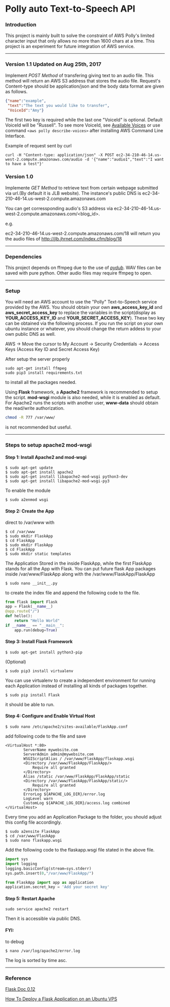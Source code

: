 # Polly auto Text-to-Speech API

### Introduction
This project is mainly built to solve the constraint of AWS Polly's limited character input that only allows no more than 1600 chars at a time. This project is an experiment for future integration of AWS service.

-----------

### Version 1.1 Updated on Aug 25th, 2017
Implement *POST Method* of transfering giving text to an audio file. This method will return an AWS S3 address that stores the audio file. Request's Content-type should be application/json and the body data format are given as follows.
```json
{"name":"example",
 "text":"The text you would like to transfer",
 "VoiceId":"Amy"}
```
The first two key is required while the last one "VoiceId" is optional. Default VoiceId will be "Russell". To see more VoiceId, see [Available Voices](http://docs.aws.amazon.com/polly/latest/dg/voicelist.html) or use command 
`<aws polly describe-voices>` after installing AWS Command Line Interface.

Example of request sent by curl
```
curl -H "Content-type: application/json" -X POST ec2-34-210-46-14.us-west-2.compute.amazonaws.com/audio -d '{"name":"audio1","text":"I want to have a test"}'
```

### Version 1.0
Implemente *GET Method* to retrieve text from certain webpage submitted via url.(By default it is JLB website).
The instance's public DNS is ec2-34-210-46-14.us-west-2.compute.amazonaws.com

You can get corressponding audio's S3 address via ec2-34-210-46-14.us-west-2.compute.amazonaws.com/<blog_id>.

e.g.

ec2-34-210-46-14.us-west-2.compute.amazonaws.com/18 will return you the audio files of http://jlb.jhrnet.com/index.cfm/blog/18

---------

### Dependencies
This project depends on ffmpeg due to the use of *[pydub](https://getithub.com/jiaaro/pydub)*. WAV files can be saved with pure python. Other audio files may require ffmpeg to open. 

---------

### Setup
You will need an AWS account to use the "Polly" Text-to-Speech service provided by the AWS. You should obtain your own **aws_access_key_id** and **aws_secret_access_key** to replace the variables in the script(display as **YOUR_ACCESS_KEY_ID** and **YOUR_SECRET_ACCESS_KEY**). These two key can be obtained via the following process. If you run the script on your own ubuntu instance or whatever, you should change the return addess to your own public DNS as well.

AWS -> Move the cursor to My Account -> Security Credentials -> Access Keys (Access Key ID and Secret Access Key)


After setup the server properly
```
sudo apt-get install ffmpeg
sudo pip3 install requirements.txt
```
to install all the packages needed.

Using **Flask** framework, a **Apache2** framework is recommended to setup the script. **mod-wsgi** module is also needed, while it is enabled as default. 
For Apache2 runs the scripts with another user, **www-data** should obtain the read/write authorization.
``` bash
chmod -R 777 /var/www/
```
is not recommended but useful.

--------------

### Steps to setup apache2 mod-wsgi

#### Step 1: Install Apache2 and mod-wsgi
```Linux Kernel Module
$ sudo apt-get update
$ sudo apt-get install apache2
$ sudo apt-get install libapache2-mod-wsgi python3-dev
$ sudo apt-get install libapache2-mod-wsgi-py3
```
To enable the module
```Linux Kernel Module
$ sudo a2enmod wsgi
```

#### Step 2: Create the App
direct to /var/www with
```Linux Kernel Module
$ cd /var/www
$ sudo mkdir FlaskApp
$ cd FlaskApp
$ sudo mkdir FlaskApp
$ cd FlaskApp
$ sudo mkdir static templates
```
The Application Stored in the inside FlaskApp, while the first FlaskApp stands for all the App with Flask. You can put future flask App packages inside /var/www/FlaskApp along with the /var/www/FlaskApp/FlaskApp

```Linux Kernel Module
$ sudo nano __init__.py
```
to create the index file and append the following code to the file.
```python
from flask import Flask
app = Flask(__name__)
@app.route("/")
def hello():
    return "Hello World"
if __name__ == "__main__":
    app.run(debug=True)
```

#### Step 3: Install Flask Framework
```Linux Kernel Module
$ sudo apt-get install python3-pip
```
(Optional)
```Linux Kernel Module
$ sudo pip3 install virtualenv
```
You can use virtualenv to create a independent environment for running each Application instead of installing all kinds of packages together.

```Linux Kernel Module
$ sudo pip install Flask
```
it should be able to run.

#### Step 4: Configure and Enable Virtual Host
```Linux Kernel Module
$ sudo nano /etc/apache2/sites-available/FlaskApp.conf
```
add following code to the file and save
```
<VirtualHost *:80>
		ServerName mywebsite.com
		ServerAdmin admin@mywebsite.com
		WSGIScriptAlias / /var/www/FlaskApp/flaskapp.wsgi
		<Directory /var/www/FlaskApp/FlaskApp/>
			Require all granted
		</Directory>
		Alias /static /var/www/FlaskApp/FlaskApp/static
		<Directory /var/www/FlaskApp/FlaskApp/static/>
			Require all granted
		</Directory>
		ErrorLog ${APACHE_LOG_DIR}/error.log
		LogLevel warn
		CustomLog ${APACHE_LOG_DIR}/access.log combined
</VirtualHost>
```
Every time you add an Application Package to the folder, you should adjust this config file accordingly.
```Linux Kernel Module
$ sudo a2ensite FlaskApp
$ cd /var/www/FlaskApp
$ sudo nano flaskapp.wsgi
```
Add the following code to the flaskapp.wsgi file stated in the above file.
```python
import sys
import logging
logging.basicConfig(stream=sys.stderr)
sys.path.insert(0,"/var/www/FlaskApp/")

from FlaskApp import app as application
application.secret_key = 'Add your secret key'
```

#### Step 5: Restart Apache
```Linux Kernel Module
sudo service apache2 restart 
```
Then it is accessible via public DNS.

#### FYI:
to debug
```Linux Kernel Module
$ nano /var/log/apache2/error.log
```
The log is sorted by time asc.

-------------

### Reference
[Flask Doc 0.12](http://flask.pocoo.org/docs/0.12/)

[How To Deploy a Flask Application on an Ubuntu VPS](https://www.digitalocean.com/community/tutorials/how-to-deploy-a-flask-application-on-an-ubuntu-vps)
